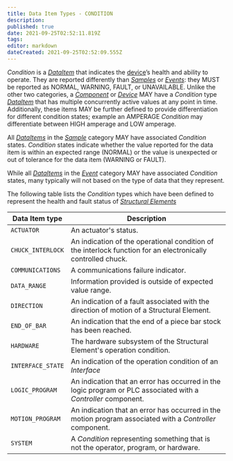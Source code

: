 ```yaml
---
title: Data Item Types - CONDITION
description: 
published: true
date: 2021-09-25T02:52:11.819Z
tags: 
editor: markdown
dateCreated: 2021-09-25T02:52:09.555Z
---
```


*Condition* is a *[DataItem](/Terminology "wikilink")* that indicates
the [device](/Terminology "wikilink")’s health and ability to operate.
They are reported differently than *[Samples](/Terminology "wikilink")*
or *[Events](/Terminology "wikilink")*: they MUST be reported as NORMAL,
WARNING, FAULT, or UNAVAILABLE. Unlike the other two categories, a
*[Component](/Terminology "wikilink")* or
*[Device](/Terminology "wikilink")* MAY have a *Condition* type
*[DataItem](/Terminology "wikilink")* that has multiple concurrently
active values at any point in time. Additionally, these items MAY be
further defined to provide differentiation for different condition
states; example an AMPERAGE *Condition* may differentiate between HIGH
amperage and LOW amperage.

All *[DataItems](/Terminology "wikilink")* in the
*[Sample](/Terminology "wikilink")* category MAY have associated
*Condition* states. *Condition* states indicate whether the value
reported for the data item is within an expected range (NORMAL) or the
value is unexpected or out of tolerance for the data item (WARNING or
FAULT).

While all *[DataItems](/Terminology "wikilink")* in the
*[Event](/Terminology "wikilink")* category MAY have associated
*Condition* states, many typically will not based on the type of data
that they represent.

The following table lists the *Condition* types which have been defined
to represent the health and fault status of *[Structural
Elements](/Terminology "wikilink")*

| Data Item type    | Description                                                                                                    |
| ----------------- | -------------------------------------------------------------------------------------------------------------- |
| `ACTUATOR`        | An actuator's status.                                                                                          |
| `CHUCK_INTERLOCK` | An indication of the operational condition of the interlock function for an electronically controlled chuck.   |
| `COMMUNICATIONS`  | A communications failure indicator.                                                                            |
| `DATA_RANGE`      | Information provided is outside of expected value range.                                                       |
| `DIRECTION`       | An indication of a fault associated with the direction of motion of a Structural Element.                      |
| `END_OF_BAR`      | An indication that the end of a piece bar stock has been reached.                                              |
| `HARDWARE`        | The hardware subsystem of the Structural Element's operation condition.                                        |
| `INTERFACE_STATE` | An indication of the operation condition of an *Interface*                                                     |
| `LOGIC_PROGRAM`   | An indication that an error has occurred in the logic program or PLC associated with a *Controller* component. |
| `MOTION_PROGRAM`  | An indication that an error has occurred in the motion program associated with a *Controller* component.       |
| `SYSTEM`          | A *Condition* representing something that is not the operator, program, or hardware.                           |